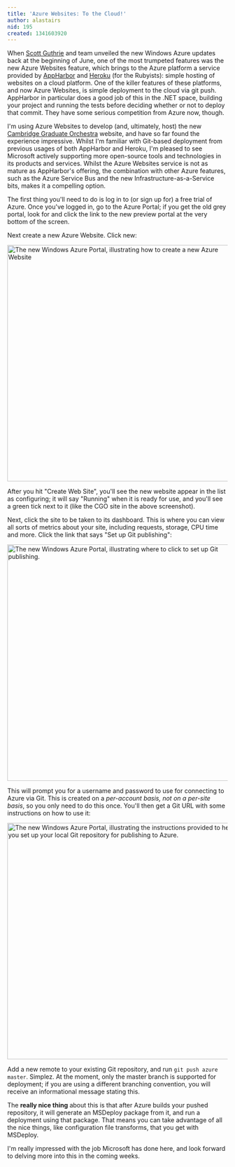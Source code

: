 ```yaml
---
title: 'Azure Websites: To the Cloud!'
author: alastairs
nid: 195
created: 1341603920
---
```

When [Scott Guthrie](http://www.twitter.com/scottgu) and team unveiled the new Windows Azure updates back at the beginning of June, one of the most trumpeted features was the new Azure Websites feature, which brings to the Azure platform a service provided by [AppHarbor](http://www.appharbor.com/) and [Heroku](http://www.heroku.com/) (for the Rubyists): simple hosting of websites on a cloud platform.  One of the killer features of these platforms, and now Azure Websites, is simple deployment to the cloud via git push.  AppHarbor in particular does a good job of this in the .NET space, building your project and running the tests before deciding whether or not to deploy that commit.  They have some serious competition from Azure now, though.  

<!--break-->

I'm using Azure Websites to develop (and, ultimately, host) the new [Cambridge Graduate Orchestra](http://www.cambridgegraduateorchestra.com/) website, and have so far found the experience impressive.  Whilst I'm familiar with Git-based deployment from previous usages of both AppHarbor and Heroku, I'm pleased to see Microsoft actively supporting more open-source tools and technologies in its products and services.  Whilst the Azure Websites service is not as mature as AppHarbor's offering, the combination with other Azure features, such as the Azure Service Bus and the new Infrastructure-as-a-Service bits, makes it a compelling option.  

The first thing you'll need to do is log in to (or sign up for) a free trial of Azure.  Once you've logged in, go to the Azure Portal; if you get the old grey portal, look for and click the link to the new preview portal at the very bottom of the screen.  

Next create a new Azure Website. Click new:

<img src="http://codebork.com/sites/default/files/Create%20Website.png" alt="The new Windows Azure Portal, illustrating how to create a new Azure Website" title="Create a new Azure Website" height="540" />

After you hit "Create Web Site", you'll see the new website appear in the list as configuring; it will say "Running" when it is ready for use, and you'll see a green tick next to it (like the CGO site in the above screenshot).  

Next, click the site to be taken to its dashboard.  This is where you can view all sorts of metrics about your site, including requests, storage, CPU time and more.  Click the link that says "Set up Git publishing":

<img src="http://codebork.com/sites/default/files/Dashboard.png" alt="The new Windows Azure Portal, illustrating where to click to set up Git publishing." title="Set up Git publishing" height="540" />

This will prompt you for a username and password to use for connecting to Azure via Git.  This is created on a <em>per-account basis, not on a per-site basis</em>, so you only need to do this once.  You'll then get a Git URL with some instructions on how to use it:

<img src="http://codebork.com/sites/default/files/Git%20instructions.png" alt="The new Windows Azure Portal, illustrating the instructions provided to help you set up your local Git repository for publishing to Azure." title="Git instructions for publishing" height="540" />

Add a new remote to your existing Git repository, and run `git push azure master`. Simplez.  At the moment, only the master branch is supported for deployment; if you are using a different branching convention, you will receive an informational message stating this.  

The <strong>really nice thing</strong> about this is that after Azure builds your pushed repository, it will generate an MSDeploy package from it, and run a deployment using that package.  That means you can take advantage of all the nice things, like configuration file transforms, that you get with MSDeploy.  

I'm really impressed with the job Microsoft has done here, and look forward to delving more into this in the coming weeks.
